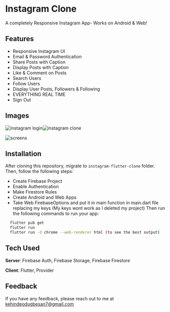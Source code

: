# Instagram Clone

A completely Responsive Instagram App- Works on Android & Web! 

## Features
- Responsive Instagram UI
- Email & Password Authentication
- Share Posts with Caption
- Display Posts with Caption
- Like & Comment on Posts
- Search Users
- Follow Users
- Display User Posts, Followers & Following
- EVERYTHING REAL TIME
- Sign Out

## Images
![instagram login](https://github.com/kenny216/instagram-clone-flutter/assets/127630486/21594150-272d-4132-8bd7-99c1acbb5582)![instagram clone](https://github.com/kenny216/instagram-clone-flutter/assets/127630486/a0556584-0360-4f81-83a8-e79dfd72222b)

![screens](https://user-images.githubusercontent.com/79010097/214765493-104c218b-644a-4c8e-bb0e-64b59416ac11.jpg)

## Installation
After cloning this repository, migrate to ```instagram-flutter-clone``` folder. Then, follow the following steps:
- Create Firebase Project
- Enable Authentication
- Make Firestore Rules
- Create Android and Web Apps
- Take Web FirebaseOptions and put it in main function in main.dart file replacing my keys (My keys wont work as I deleted my project)
Then run the following commands to run your app:
```bash
  flutter pub get
  flutter run
  flutter run -d chrome --web-renderer html (to see the best output)
```

## Tech Used
**Server**: Firebase Auth, Firebase Storage, Firebase Firestore

**Client**: Flutter, Provider
    
## Feedback

If you have any feedback, please reach out to me at kehindeodugbesan7@gmail.com    
